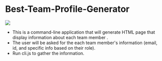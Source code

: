# Best-Team-Profile-Generator

<img src="./assets/images/IMG_3960.GIF">


* This is a command-line application that will generate HTML page that display information about each team member .
* The user will be asked for the each team member's information (email, id, and specific info based on their role).
* Run cli.js to gather the information.
